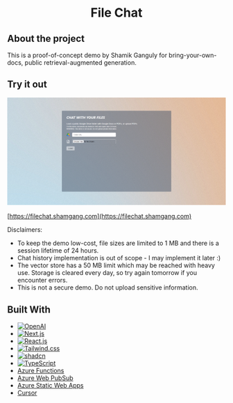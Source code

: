<h1 align="center">File Chat</h1>

## About the project

This is a proof-of-concept demo by Shamik Ganguly for bring-your-own-docs, public retrieval-augmented generation.

## Try it out

[![demo-screenshot]](https://example.com)

[https://filechat.shamgang.com](https://filechat.shamgang.com)


Disclaimers:
* To keep the demo low-cost, file sizes are limited to 1 MB and there is a session lifetime of 24 hours.
* Chat history implementation is out of scope - I may implement it later :)
* The vector store has a 50 MB limit which may be reached with heavy use. Storage is cleared every day, so try again tomorrow if you encounter errors.
* This is not a secure demo. Do not upload sensitive information.

## Built With

* [![OpenAI]][OpenAI-url]
* [![Next.js]][Next-url]
* [![React.js]][React-url]
* [![Tailwind.css]][Tailwind-url]
* [![shadcn]][shadcn-url]
* [![TypeScript]][TypeScript-url]
* [Azure Functions](https://azure.microsoft.com/en-us/products/functions)
* [Azure Web PubSub](https://azure.microsoft.com/en-us/products/web-pubsub)
* [Azure Static Web Apps](https://azure.microsoft.com/en-us/products/app-service/static)
* [Cursor](https://cursor.sh/)

<!-- MARKDOWN LINKS & IMAGES -->
[demo-screenshot]: screenshot.png
[Next.js]: https://img.shields.io/badge/next.js-000000?style=for-the-badge&logo=nextdotjs
[Next-url]: https://nextjs.org/
[React.js]: https://img.shields.io/badge/React-20232A?style=for-the-badge&logo=react
[React-url]: https://reactjs.org/
[Tailwind.css]: https://img.shields.io/badge/Tailwind-20232A?style=for-the-badge&logo=tailwindcss
[Tailwind-url]: https://tailwindcss.com/
[OpenAI]: https://img.shields.io/badge/OpenAI-20232A?style=for-the-badge&logo=openai
[OpenAI-url]: https://openai.com/
[shadcn]: https://img.shields.io/badge/shadcn-20232A?style=for-the-badge&logo=shadcnui
[shadcn-url]: https://ui.shadcn.com/
[TypeScript]: https://img.shields.io/badge/TypeScript-20232A?style=for-the-badge&logo=typescript
[TypeScript-url]: https://www.typescriptlang.org/